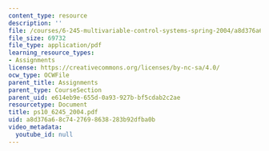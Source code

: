 ```yaml
---
content_type: resource
description: ''
file: /courses/6-245-multivariable-control-systems-spring-2004/a8d376a68c7427698638283b92dfba0b_ps10_6245_2004.pdf
file_size: 69732
file_type: application/pdf
learning_resource_types:
- Assignments
license: https://creativecommons.org/licenses/by-nc-sa/4.0/
ocw_type: OCWFile
parent_title: Assignments
parent_type: CourseSection
parent_uid: e614eb9e-655d-0a93-927b-bf5cdab2c2ae
resourcetype: Document
title: ps10_6245_2004.pdf
uid: a8d376a6-8c74-2769-8638-283b92dfba0b
video_metadata:
  youtube_id: null
---
```

